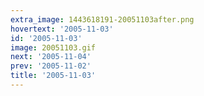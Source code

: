 ```yaml
---
extra_image: 1443618191-20051103after.png
hovertext: '2005-11-03'
id: '2005-11-03'
image: 20051103.gif
next: '2005-11-04'
prev: '2005-11-02'
title: '2005-11-03'
---
```

